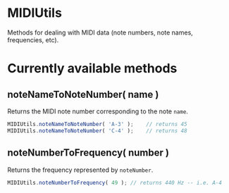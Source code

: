 MIDIUtils
=========

Methods for dealing with MIDI data (note numbers, note names, frequencies, etc).

# Currently available methods

## noteNameToNoteNumber( name )

Returns the MIDI note number corresponding to the note ```name```.


````javascript
MIDIUtils.noteNameToNoteNumber( 'A-3' );    // returns 45
MIDIUtils.noteNameToNoteNumber( 'C-4' );    // returns 48
````

## noteNumberToFrequency( number )

Returns the frequency represented by ```noteNumber```.

````javascript
MIDIUtils.noteNumberToFrequency( 49 ); // returns 440 Hz -- i.e. A-4
````


